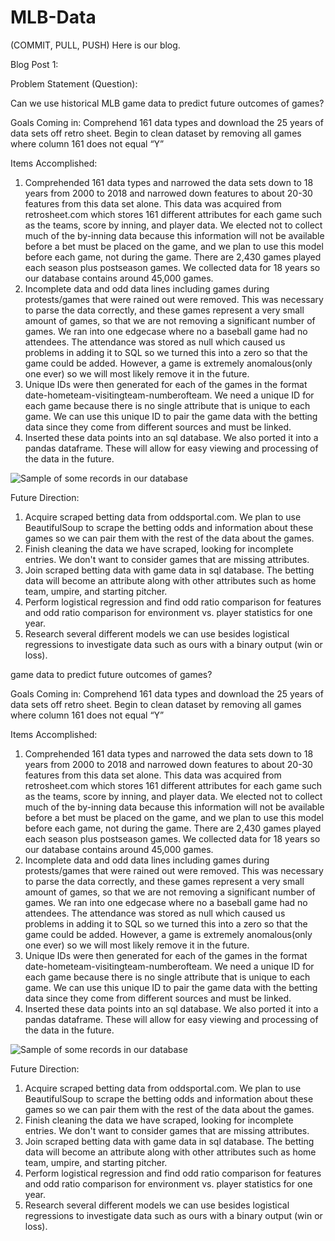 # MLB-Data

<html>
<body>
<p>(COMMIT, PULL, PUSH)
Here is our blog.</p>

<p>Blog Post 1:</p>

<p>Problem Statement (Question):</p>

<p>Can we use historical MLB game data to predict future outcomes of games?</p>

<p>Goals Coming in:
Comprehend 161 data types and download the 25 years of data sets off retro sheet.
Begin to clean dataset by removing all games where column 161 does not equal “Y”</p>

<p>Items Accomplished: </p>

<ol>
<li>Comprehended 161 data types and narrowed the data sets down to 18 years from 2000 to 2018 and narrowed down features to about 20-30 features from this data set alone. This data was acquired from retrosheet.com which stores 161 different attributes for each game such as the teams, score by inning, and player data. We elected not to collect much of the by-inning data because this information will not be available before a bet must be placed on the game, and we plan to use this model before each game, not during the game. There are 2,430 games played each season plus postseason games. We collected data for 18 years so our database contains around 45,000 games. </li>

<li>Incomplete data and odd data lines including games during protests/games that were rained out were removed. This was necessary to parse the data correctly, and these games represent a very small amount of games, so that we are not removing a significant number of games. We ran into one edgecase where no a baseball game had no attendees. The attendance was stored as null which caused us problems in adding it to SQL so we turned this into a zero so that the game could be added. However, a game is extremely anomalous(only one ever) so we will most likely remove it in the future. </li>

<li>Unique IDs were then generated for each of the games in the format date-hometeam-visitingteam-numberofteam. We need a unique ID for each game because there is no single attribute that is unique to each game. We can use this unique ID to pair the game data with the betting data since they come from different sources and must be linked.</li>

<li>Inserted these data points into an sql database. We also ported it into a pandas dataframe. These will allow for easy viewing and processing of the data in the future.</li>
</ol>

<p><img src="https://github.com/jakeacquadro/MLB-Data/blob/master/sampledata.png" alt="Sample of some records in our database" /></p>

<p>Future Direction:</p>

<ol>
<li>Acquire scraped betting data from oddsportal.com. We plan to use BeautifulSoup to scrape the betting odds and information about these games so we can pair them with the rest of the data about the games.</li>

<li>Finish cleaning the data we have scraped, looking for incomplete entries. We don't want to consider games that are missing attributes.</li>

<li>Join scraped betting data with game data in sql database. The betting data will become an attribute along with other attributes such as home team, umpire, and starting pitcher.</li>

<li>Perform logistical regression and find odd ratio comparison for features and odd ratio comparison for environment vs. player statistics for one year.</li>

<li>Research several different models we can use besides logistical regressions to investigate data such as ours with a binary output (win or loss).</li>
</ol>game data to predict future outcomes of games?

Goals Coming in:
Comprehend 161 data types and download the 25 years of data sets off retro sheet.
Begin to clean dataset by removing all games where column 161 does not equal “Y”

Items Accomplished: 
1. Comprehended 161 data types and narrowed the data sets down to 18 years from 2000 to 2018 and narrowed down features to about 20-30 features from this data set alone. This data was acquired from retrosheet.com which stores 161 different attributes for each game such as the teams, score by inning, and player data. We elected not to collect much of the by-inning data because this information will not be available before a bet must be placed on the game, and we plan to use this model before each game, not during the game. There are 2,430 games played each season plus postseason games. We collected data for 18 years so our database contains around 45,000 games. 
2. Incomplete data and odd data lines including games during protests/games that were rained out were removed. This was necessary to parse the data correctly, and these games represent a very small amount of games, so that we are not removing a significant number of games. We ran into one edgecase where no a baseball game had no attendees. The attendance was stored as null which caused us problems in adding it to SQL so we turned this into a zero so that the game could be added. However, a game is extremely anomalous(only one ever) so we will most likely remove it in the future. 
3. Unique IDs were then generated for each of the games in the format date-hometeam-visitingteam-numberofteam. We need a unique ID for each game because there is no single attribute that is unique to each game. We can use this unique ID to pair the game data with the betting data since they come from different sources and must be linked.
4. Inserted these data points into an sql database. We also ported it into a pandas dataframe. These will allow for easy viewing and processing of the data in the future.

![Sample of some records in our database](https://github.com/jakeacquadro/MLB-Data/blob/master/sampledata.png)

Future Direction:

1. Acquire scraped betting data from oddsportal.com. We plan to use BeautifulSoup to scrape the betting odds and information about these games so we can pair them with the rest of the data about the games.
2. Finish cleaning the data we have scraped, looking for incomplete entries. We don't want to consider games that are missing attributes.
3. Join scraped betting data with game data in sql database. The betting data will become an attribute along with other attributes such as home team, umpire, and starting pitcher.
4. Perform logistical regression and find odd ratio comparison for features and odd ratio comparison for environment vs. player statistics for one year.
5. Research several different models we can use besides logistical regressions to investigate data such as ours with a binary output (win or loss).
</body>
<script>
const data = unpickle("forest_model.joblib")
console.log(data)
</script>
</html>
